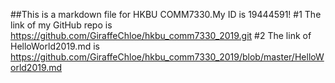 ##This is a markdown file for HKBU COMM7330.My ID is 19444591!
#1 The link of my GitHub repo is https://github.com/GiraffeChloe/hkbu_comm7330_2019.git
#2 The link of HelloWorld2019.md is https://github.com/GiraffeChloe/hkbu_comm7330_2019/blob/master/HelloWorld2019.md
